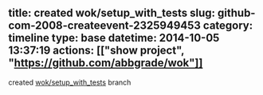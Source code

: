 title: created wok/setup_with_tests
slug: github-com-2008-createevent-2325949453
category: timeline
type: base
datetime: 2014-10-05 13:37:19
actions: [["show project", "https://github.com/abbgrade/wok"]]
---
created [wok/setup_with_tests](https://github.com/abbgrade/wok/tree/setup_with_tests) branch
